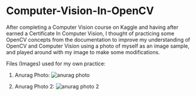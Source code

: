 # Computer-Vision-In-OpenCV
After completing a Computer Vision course on Kaggle and having after earned a Certificate In Computer Vision, I thought of practicing some OpenCV concepts from the documentation to improve my understanding of OpenCV and Computer Vision using a photo of myself as an image sample, and played around with my image to make some modifications.

Files (Images) used for my own practice:

1. Anurag Photo:
![anurag photo](https://user-images.githubusercontent.com/84841014/227842223-5c8fc1cc-c11e-40fb-9c36-6683b5f38c61.jpg)

2. Anurag Photo 2:
![anurag photo 2](https://user-images.githubusercontent.com/84841014/227842236-a5f41896-5cf2-400f-86c6-a841cc09d912.jpg)
